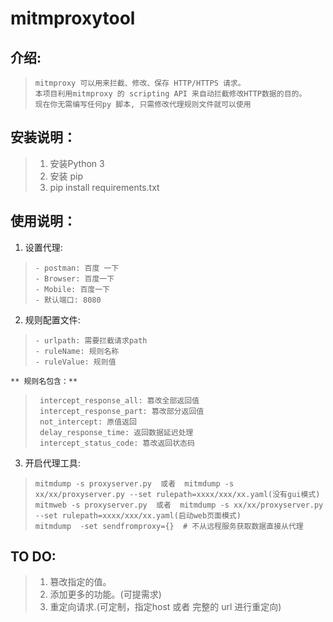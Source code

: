 # mitmproxytool

**介绍:**
-------

>     mitmproxy 可以用来拦截、修改、保存 HTTP/HTTPS 请求。
>     本项目利用mitmproxy 的 scripting API 来自动拦截修改HTTP数据的目的。
>     现在你无需编写任何py 脚本, 只需修改代理规则文件就可以使用

**安装说明：**
---------

>  1. 安装Python 3
>  2. 安装 pip
>  3. pip install requirements.txt

**使用说明：**
---------

 1. 设置代理:

>     - postman: 百度 一下
>     - Browser: 百度一下
>     - Mobile: 百度一下
>     - 默认端口: 8080

 2. 规则配置文件:

>     - urlpath: 需要拦截请求path
>     - ruleName: 规则名称
>     - ruleValue: 规则值

    ** 规则名包含：**

>      intercept_response_all: 篡改全部返回值
>      intercept_response_part: 篡改部分返回值
>      not_intercept: 原值返回
>      delay_response_time: 返回数据延迟处理
>      intercept_status_code: 篡改返回状态码

 3. 开启代理工具:

>     mitmdump -s proxyserver.py  或者  mitmdump -s xx/xx/proxyserver.py --set rulepath=xxxx/xxx/xx.yaml(没有gui模式)
>     mitmweb -s proxyserver.py  或者  mitmdump -s xx/xx/proxyserver.py --set rulepath=xxxx/xxx/xx.yaml(启动web页面模式)
>     mitmdump  -set sendfromproxy={}  # 不从远程服务获取数据直接从代理

**TO DO:**
----------

>  1. 篡改指定的值。
>  2. 添加更多的功能。(可提需求)
>  3. 重定向请求.(可定制，指定host 或者 完整的 url 进行重定向)

